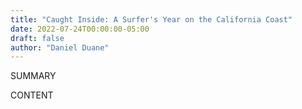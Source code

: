 ```yaml
---
title: "Caught Inside: A Surfer's Year on the California Coast"
date: 2022-07-24T00:00:00-05:00
draft: false
author: "Daniel Duane"
---
```


SUMMARY

<!--more-->

CONTENT